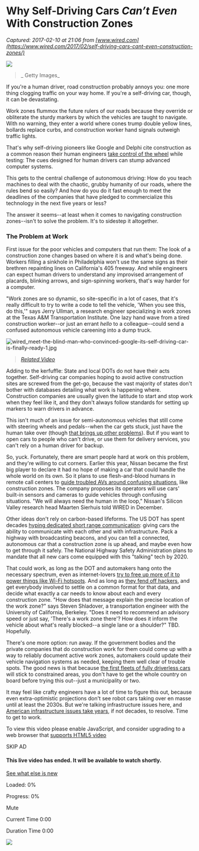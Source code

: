 # Why Self-Driving Cars *Can’t Even* With Construction Zones

_Captured: 2017-02-10 at 21:06 from [www.wired.com](https://www.wired.com/2017/02/self-driving-cars-cant-even-construction-zones/)_

![](https://assets.wired.com/photos/w_280/wp-content/uploads/2017/02/Contruction_TA-496153470-web.jpg)

> _ Getty Images_

If you're a human driver, road construction probably annoys you: one more thing clogging traffic on your way home. If you're a self-driving car, though, it can be devastating.

Work zones flummox the future rulers of our roads because they override or obliterate the sturdy markers by which the vehicles are taught to navigate. With no warning, they enter a world where cones trump double yellow lines, bollards replace curbs, and construction worker hand signals outweigh traffic lights.

That's why self-driving pioneers like Google and Delphi cite construction as a common reason their human engineers [take control of the wheel](https://www.wired.com/2017/02/california-dmv-autonomous-car-disengagement/) while testing: The cues designed for human drivers can stump advanced computer systems.

This gets to the central challenge of autonomous driving: How do you teach machines to deal with the chaotic, grubby humanity of our roads, where the rules bend so easily? And how do you do it fast enough to meet the deadlines of the companies that have pledged to commercialize this technology in the next five years or less?

The answer it seems--at least when it comes to navigating construction zones--isn't to solve the problem. It's to sidestep it altogether.

### The Problem at Work

First issue for the poor vehicles and computers that run them: The look of a construction zone changes based on where it is and what's being done. Workers filling a sinkhole in Philadelphia won't use the same signs as their brethren repainting lines on California's 405 freeway. And while engineers can expect human drivers to understand any improvised arrangement of placards, blinking arrows, and sign-spinning workers, that's way harder for a computer.

"Work zones are so dynamic, so site-specific in a lot of cases, that it's really difficult to try to write a code to tell the vehicle, 'When you see this, do this,'" says Jerry Ullman, a research engineer specializing in work zones at the Texas A&M Transportation Institute. One lazy hand wave from a tired construction worker--or just an errant _hello_ to a colleague--could send a confused autonomous vehicle careening into a dump truck.

![wired_meet-the-blind-man-who-convinced-google-its-self-driving-car-is-finally-ready-1.jpg](https://www.wired.com/wp-content/uploads/2016/12/wired_meet-the-blind-man-who-convinced-google-its-self-driving-car-is-finally-ready-1-600x338.jpg)

> _[Related Video](https://www.wired.com/video/2016/12/meet-the-blind-man-who-convinced-google-its-self-driving-car-is-finally-ready/)_

Adding to the kerfuffle: State and local DOTs do not have their acts together. Self-driving car companies hoping to avoid active construction sites are screwed from the get-go, because the vast majority of states don't bother with databases detailing what work is happening where. Construction companies are usually given the latitude to start and stop work when they feel like it, and they don't always follow standards for setting up markers to warn drivers in advance.

This isn't much of an issue for semi-autonomous vehicles that still come with steering wheels and pedals--when the car gets stuck, just have the human take over (though [that brings up other problems](https://www.wired.com/2017/01/human-problem-blocking-path-self-driving-cars/)). But if you want to open cars to people who can't drive, or use them for delivery services, you can't rely on a human driver for backup.

So, yuck. Fortunately, there are smart people hard at work on this problem, and they're willing to cut corners. Earlier this year, Nissan became the first big player to declare it had no hope of making a car that could handle the whole world on its own. So it plans to use flesh-and-blood humans in remote call centers to [guide troubled AVs around confusing situations](https://www.wired.com/2017/01/nissans-self-driving-teleoperation/), like construction zones. The company proposes its operators will use cars' built-in sensors and cameras to guide vehicles through confusing situations. "We will always need the human in the loop," Nissan's Silicon Valley research head Maarten Sierhuis told WIRED in December.

Other ideas don't rely on carbon-based lifeforms. The US DOT has spent decades [hyping dedicated short range communication](https://www.wired.com/2014/02/feds-v2v/): giving cars the ability to communicate with each other and with infrastructure. Pack a highway with broadcasting beacons, and you can tell a connected, autonomous car that a construction zone is up ahead, and maybe even how to get through it safely. The National Highway Safety Administration plans to mandate that all new cars come equipped with this "talking" tech by 2020.

That could work, as long as the DOT and automakers hang onto the necessary spectrum, even as internet-lovers [try to free up more of it to power things like Wi-Fi hotspots](https://www.law360.com/articles/852789/carmakers-press-fcc-to-move-on-automated-car-spectrum). And as long as [they fend off hackers](https://www.wired.com/2014/08/car-hacking-chart/), and get everybody involved to settle on a common format for that data, and decide what exactly a car needs to know about each and every construction zone. "How does that message explain the precise location of the work zone?" says Steven Shladover, a transportation engineer with the University of California, Berkeley. "Does it need to recommend an advisory speed or just say, 'There's a work zone there'? How does it inform the vehicle about what's really blocked--a single lane or a shoulder?" TBD. Hopefully.

There's one more option: run away. If the government bodies and the private companies that do construction work for them could come up with a way to reliably document active work zones, automakers could update their vehicle navigation systems as needed, keeping them well clear of trouble spots. The good news is that because [the first fleets of fully driverless cars](https://www.wired.com/2016/08/pittsburgh-birthed-age-self-driving-car/) will stick to constrained areas, you don't have to get the whole country on board before trying this out--just a municipality or two.

It may feel like crafty engineers have a lot of time to figure this out, because even extra-optimistic projections don't see robot cars taking over en masse until at least the 2030s. But we're talking infrastructure issues here, and [American infrastructure issues take years](https://www.wired.com/2017/01/not-screw-spending-1-trillion-us-infrastructure/), if not decades, to resolve. Time to get to work.

To view this video please enable JavaScript, and consider upgrading to a web browser that [supports HTML5 video](http://videojs.com/html5-video-support/)

SKIP AD

#### This live video has ended. It will be available to watch shortly.

[See what else is new]()

Loaded: 0%

Progress: 0%

Mute

Current Time 0:00

Duration Time 0:00

![](https://amplifypixel.outbrain.com/pixel?mid=00afed550a0627b348a60b11adf81cf4ce)
